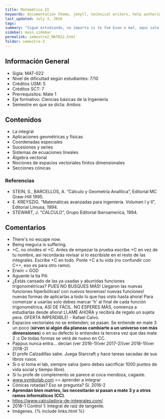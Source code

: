 ```yaml
---
title: Matemática II
keywords: documentation theme, jekyll, technical writers, help authoring tools, hat replacements
last_updated: July 3, 2016
tags:
summary: "Sigue estudiando, no importa si te fue bien o mal, aqui solo la wea va de mal en peor. Los que se confían reprueban creyendo que les irá bien igual."
sidebar: main_sidebar
permalink: semestre2_MAT022.html
folder: semestre-2
---
```


## Información General 

* Sigla: MAT-022
* Nivel de dificultad según estudiantes: 7/10
* Créditos USM: 5
* Créditos SCT: 7
* Prerrequisitos: Mate 1
* Eje formativo: Ciencias básicas de la Ingeniería 
* Semestre en que se dicta: Ambos

## Contenidos

* La integral
* Aplicaciones geométricas y físicas
* Coordenadas especiales 
* Sucesiones y series
* Sistemas de ecuaciones lineales
* Álgebra vectorial
* Nociones de espacios vectoriales finitos dimensionales
* Secciones cónicas 

### Referencias

* STEIN, S., BARCELLOS, A. “Cálculo y Geometría Analítica”, Editorial MC Graw-Hill 1995. 
* E. KREYSZIG. “Matemáticas avanzadas para ingeniería. Volumen I y II”, Editorial Limusa, 1994. 
* STEWART, J.   “CALCULO”, Grupo Editorial Iberoamerica,  1994.

## Comentarios 

* There's no escape now.
* Being meguca is suffering.
* +C, no olvides el +C. Antes de empezar la prueba escribe +C en vez de tu nombre, así recordarás revisar si lo escribiste en el resto de las integrales. Escribe +C en todo. Ponle +C a tu vida (no confundir con C++, eso es para otro ramo).
* Erwin = GOD
* Aguante la tía Pili.
* ¿Estás cansado de las ya usadas y aburridas funciones trigonométricas? PUES NO BUSQUES MÁS! Llegaron las nuevas funciones hiperbólicas! con nuevos teoremas! nuevas funciones! nuevas formas de aplicarlas a todo lo que has visto hasta ahora! Para comenzar a usarlas solo debes marcar 'h' al final de cada función trigonométrica, ASÍ DE FÁCIL. NO ESPERES MÁS, comienza a estudiarlas desde ahora! LLAME AHORA y recibirá de regalo un sujeta pera. OFERTA IMPERDIBLE! - Rafael Calvo.
* Espacios vectoriales no se entienden; se pasan. Se entiende en mate 3 un poco (**sirven si algún día planeas cambiarte a un universo con más dimensiones**) o en su defecto lo entiendes la tercera vez que das mate 2 :c De todas formas se verá de nuevo en CC. 
* Pappus nunca entra... decían (ver 2016-1)(ver 2017-2)(ver 2018-1)(ver 2018-2)
* El profe Calzadillas sabe. Juega Starcraft y hace tareas sacadas de sus libros rusos.
* Si o sí toma el lab, siempre salva (pero debes sacrificar 1000 puntos de vida social y tiempo libre).
* Si tu profe de complemento se parece al coca mendoza, cagaste.
* www.symbolab.com == aprender a integrar
* Cónicas rotadas? Eso se pregunta? Sí. 2016-2
* **Aprendan bien matries, las necesitarán si pasan a mate 3 y a otros ramos informáticos (CC)**.
* https://www.calculadora-de-integrales.com/
* 2018-1 Control 1: Integral de raíz de tangente.
* Imágenes.
{% include links.html %}
